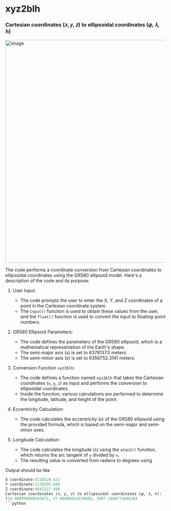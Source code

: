 # xyz2blh

### Cartesian coordinates (𝑥, 𝑦, 𝑧) to ellipsoidal coordinates (𝜑, 𝜆, ℎ)

<img width="700" alt="image" src="https://github.com/sudeyaprak/xyz2blh/assets/119863892/2f02fbe2-8d59-45bd-a8c7-6fce57cb17e5">

The code performs a coordinate conversion from Cartesian coordinates to ellipsoidal coordinates using the GRS80 ellipsoid model. Here's a description of the code and its purpose:

1. User Input:
   - The code prompts the user to enter the X, Y, and Z coordinates of a point in the Cartesian coordinate system.
   - The `input()` function is used to obtain these values from the user, and the `float()` function is used to convert the input to floating-point numbers.

2. GRS80 Ellipsoid Parameters:
   - The code defines the parameters of the GRS80 ellipsoid, which is a mathematical representation of the Earth's shape.
   - The semi-major axis (`a`) is set to 6378137.0 meters.
   - The semi-minor axis (`b`) is set to 6356752.3141 meters.

3. Conversion Function `xyz2blh`:
   - The code defines a function named `xyz2blh` that takes the Cartesian coordinates (`x`, `y`, `z`) as input and performs the conversion to ellipsoidal coordinates.
   - Inside the function, various calculations are performed to determine the longitude, latitude, and height of the point.

4. Eccentricity Calculation:
   - The code calculates the eccentricity (`e`) of the GRS80 ellipsoid using the provided formula, which is based on the semi-major and semi-minor axes.

5. Longitude Calculation:
   - The code calculates the longitude (`λ`) using the `atan2()` function, which returns the arc tangent of `y` divided by `x`.
   - The resulting value is converted from radians to degrees using

Output should be like

```python
X coordinate:4210520.621
Y coordinate:1128205.600
Z coordinate:4643227.496
Cartesian coordinates (𝑥, 𝑦, 𝑧) to ellipsoidal coordinates (𝜑, 𝜆, ℎ):
(14.999999998583872, 47.00006024239489, 2007.184077466838)
```python
